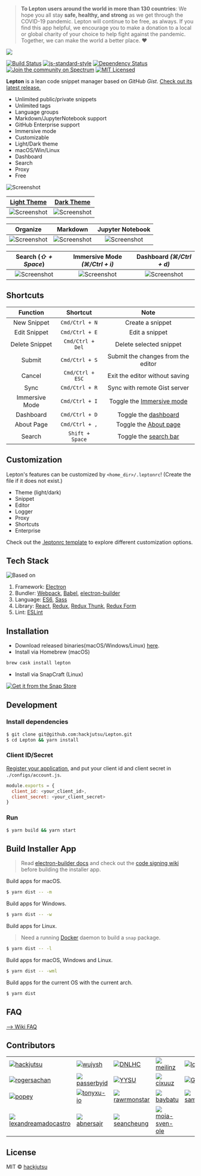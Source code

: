 > **To Lepton users around the world in more than 130 countries**: We hope you all stay **safe, healthy, and strong** as we get through the COVID-19 pandemic. Lepton will continue to be free, as always. If you find this app helpful, we encourage you to make a donation to a local or global charity of your choice to help fight against the pandemic. Together, we can make the world a better place. ❤️

![](./docs/img/new_logo.png)

[![Build Status](https://travis-ci.org/hackjutsu/Lepton.svg?branch=master)](https://travis-ci.org/hackjutsu/Lepton)
[![js-standard-style](https://img.shields.io/badge/code%20style-standard-brightgreen.svg?style=flat)](http://standardjs.com/)
[![Dependency Status](https://david-dm.org/hackjutsu/Lepton.svg?style=flat-square)](https://david-dm.org/hackjutsu/Lepton)
[![Join the community on Spectrum](https://withspectrum.github.io/badge/badge.svg)](https://spectrum.chat/Lepton)
[![MIT Licensed](https://img.shields.io/badge/License-MIT-blue.svg?style=flat)](https://opensource.org/licenses/MIT)

**Lepton** is a lean code snippet manager based on *GitHub Gist*. [Check out its latest release.](https://github.com/hackjutsu/Lepton/releases)

- Unlimited public/private snippets
- Unlimited tags
- Language groups
- Markdown/JupyterNotebook support
- GitHub Enterprise support
- Immersive mode
- Customizable
- Light/Dark theme
- macOS/Win/Linux
- Dashboard
- Search
- Proxy
- Free

![Screenshot](./docs/img/portfolio/stay_organized.png)

| [Light Theme](https://github.com/hackjutsu/Lepton#customization)     | [Dark Theme](https://github.com/hackjutsu/Lepton#customization)    |
| :-------------:| :-----:|
|![Screenshot](./docs/img/portfolio/lepton-light.png)|![Screenshot](./docs/img/portfolio/lepton-dark.png)|

|      Organize         |  Markdown | Jupyter Notebook |
| :-------------:| :-----:| :-----: |
| ![Screenshot](./docs/img/portfolio/stay_organized.png) | ![Screenshot](./docs/img/portfolio/markdown.png) | ![Screenshot](./docs/img/portfolio/jupyterNotebook.png)

|      Search (*⇧ + Space*)         |    Immersive Mode *(⌘/Ctrl + i)*    | Dashboard *(⌘/Ctrl + d)* |
| :-------------:| :-----:| :-----: |
| ![Screenshot](./docs/img/portfolio/search_bar.png) | ![Screenshot](./docs/img/portfolio/immersive.png) | ![Screenshot](./docs/img/portfolio/dashboard.png)


## Shortcuts
| Function       | Shortcut       |  Note     |
| :------------: |:-------------: |:-----:|
| New Snippet    | `Cmd/Ctrl + N` | Create a snippet      |
| Edit Snippet   | `Cmd/Ctrl + E` | Edit a snippet      |
| Delete Snippet   | `Cmd/Ctrl + Del` | Delete selected snippet      |
| Submit         | `Cmd/Ctrl + S` | Submit the changes from the editor      |
| Cancel         | `Cmd/Ctrl + ESC` | Exit the editor without saving   |
| Sync           | `Cmd/Ctrl + R` | Sync with remote Gist server   |
| Immersive Mode | `Cmd/Ctrl + I` |  Toggle the [Immersive mode](https://github.com/hackjutsu/Lepton/blob/master/docs/img/portfolio/immersive.png)    |
| Dashboard      | `Cmd/Ctrl + D` |  Toggle the [dashboard](https://github.com/hackjutsu/Lepton/blob/master/docs/img/portfolio/dashboard.png)     |
| About Page     | `Cmd/Ctrl + ,` |  Toggle the [About page](https://github.com/hackjutsu/Lepton/blob/dev/docs/img/portfolio/about.png)    |
| Search         | `Shift + Space`|  Toggle the [search bar](https://github.com/hackjutsu/Lepton/blob/master/docs/img/portfolio/search_bar.png)    |

## Customization
Lepton's features can be customized by `<home_dir>/.leptonrc`! (Create the file if it does not exist.)

- Theme (light/dark)
- Snippet
- Editor
- Logger
- Proxy
- Shortcuts
- Enterprise

Check out the [.leptonrc template](https://gist.github.com/1ad7e4968eb64d881ec9dedd6c0f400b) to explore different customization options.

## Tech Stack
![Based on](./docs/img/erb-logo.png)

1. Framework: [Electron](http://electron.atom.io/)
2. Bundler: [Webpack](http://webpack.github.io/docs/), [Babel](https://babeljs.io), [electron-builder](https://github.com/electron-userland/electron-builder)
3. Language: [ES6](https://babeljs.io/docs/learn-es2015/), [Sass](http://sass-lang.com/)
4. Library: [React](https://facebook.github.io/react/), [Redux](https://github.com/reactjs/redux), [Redux Thunk](https://github.com/gaearon/redux-thunk), [Redux Form](http://redux-form.com/)
5. Lint: [ESLint](http://eslint.org/)

## Installation
- Download released binaries(macOS/Windows/Linux) [here](https://github.com/hackjutsu/Lepton/releases).
- Install via Homebrew (macOS)
```bash
brew cask install lepton
```
- Install via SnapCraft (Linux)

[![Get it from the Snap Store](https://snapcraft.io/static/images/badges/en/snap-store-white.svg)](https://snapcraft.io/lepton)

## Development


### Install dependencies

```bash
$ git clone git@github.com:hackjutsu/Lepton.git
$ cd Lepton && yarn install
```

### Client ID/Secret
[Register your application](https://github.com/settings/applications/new), and put your client id and client secret in `./configs/account.js`.
```js
module.exports = {
  client_id: <your_client_id>,
  client_secret: <your_client_secret>
}
```

### Run
```bash
$ yarn build && yarn start
```

## Build Installer App
>Read [electron-builder docs](https://github.com/electron-userland/electron-builder#readme) and check out the [code signing wiki](https://github.com/electron-userland/electron-builder#code-signing) before building the installer app.

Build apps for macOS.
```bash
$ yarn dist -- -m
```
Build apps for Windows.
```bash
$ yarn dist -- -w
```
Build apps for Linux. 

>Need a running [Docker](https://www.docker.com/) daemon to build a `snap` package.
```bash
$ yarn dist -- -l
```
Build apps for macOS, Windows and Linux.
```bash
$ yarn dist -- -wml
```
Build apps for the current OS with the current arch.
```bash
$ yarn dist
```

## FAQ
[--> Wiki FAQ](https://github.com/hackjutsu/Lepton/wiki/FAQ)

## Contributors
<table id="contributors">
   <tr>
      <td><img src=https://avatars1.githubusercontent.com/u/7756581?v=3><a href="https://github.com/hackjutsu">hackjutsu</a></td>
      <td><img src=https://avatars1.githubusercontent.com/u/5550402?v=3><a href="https://github.com/wujysh">wujysh</a></td>
      <td><img src=https://avatars2.githubusercontent.com/u/14959483?v=3><a href="https://github.com/DNLHC">DNLHC</a></td>
      <td><img src=https://avatars2.githubusercontent.com/u/13786673?v=3><a href="https://github.com/meilinz">meilinz</a></td>
      <td><img src=https://avatars3.githubusercontent.com/u/5697293?v=3><a href="https://github.com/lcgforever">lcgforever</a></td>
      <td><img src=https://avatars1.githubusercontent.com/u/180032?v=3><a href="https://github.com/Calinou">Calinou</a></td>
   </tr>
   <tr>
      <td><img src=https://avatars0.githubusercontent.com/u/7173984?v=3><a href="https://github.com/rogersachan">rogersachan</a></td>
      <td><img src=https://avatars3.githubusercontent.com/u/2075566?v=3><a href="https://github.com/passerbyid">passerbyid</a></td>
      <td><img src=https://avatars2.githubusercontent.com/u/12994810?v=3><a href="https://github.com/YYSU">YYSU</a></td>
      <td><img src=https://avatars3.githubusercontent.com/u/26782336?v=3><a href="https://github.com/cixuuz">cixuuz</a></td>
      <td><img src=https://avatars2.githubusercontent.com/u/4332224?v=3><a href="https://github.com/Gisonrg">Gisonrg</a></td>
      <td><img src=https://avatars2.githubusercontent.com/u/7821318?v=3><a href="https://github.com/ArLEquiN64">ArLEquiN64</a></td>
   </tr>
   <tr>
      <td><img src=https://avatars1.githubusercontent.com/u/1841272?v=3><a href="https://github.com/popey">popey</a></td>
      <td><img src=https://avatars2.githubusercontent.com/u/6280136?v=3><a href="https://github.com/tonyxu-io">tonyxu-io</a></td>
      <td><img src=https://avatars3.githubusercontent.com/u/13814048?v=3><a href="https://github.com/rawrmonstar">rawrmonstar</a></td>
      <td><img src=https://avatars2.githubusercontent.com/u/965804?v=3><a href="https://github.com/baybatu">baybatu</a></td>
      <td><img src=https://avatars2.githubusercontent.com/u/22477950?v=3><a href="https://github.com/samuelmeuli">samuelmeuli</a></td>
      <td><img src=https://avatars0.githubusercontent.com/u/8838135?v=3><a href="https://github.com/anthonyattard">anthonyattard</a></td>
   </tr>
      <tr>
      <td><img src=https://avatars1.githubusercontent.com/u/5918765?v=3><a href="https://github.com/alexandreamadocastro">lexandreamadocastro</a></td>
      <td><img src=https://avatars2.githubusercontent.com/u/1998649?v=3><a href="https://github.com/abnersajr">abnersajr</a></td>
      <td><img src=https://avatars2.githubusercontent.com/u/5442563?v=3><a href="https://github.com/seancheung">seancheung</a></td>
      <td><img src=https://avatars2.githubusercontent.com/u/32508538?v=3><a href="https://github.com/moia-sven-ole">moia-sven-ole</a></td>
   </tr>
</table>

## License
MIT © [hackjutsu](https://github.com/hackjutsu)
